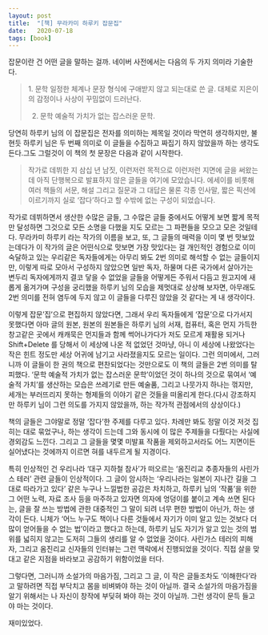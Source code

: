 ```yaml
---
layout: post
title:  "[책] 무라카미 하루키 잡문집"
date:   2020-07-18
tags: [book]
---
```


잡문이란 건 어떤 글을 말하는 걸까. 네이버 사전에서는 다음의 두 가지 의미라 기술한다.

<blockquote>
1. 문학 일정한 체계나 문장 형식에 구애받지 않고 되는대로 쓴 글. 대체로 지은이의 감정이나 사상이 꾸밈없이 드러난다.

2. 문학 예술적 가치가 없는 잡스러운 문학.
</blockquote>

당연히 하루키 님의 이 잡문집은 전자를 의미하는 제목일 것이라 막연히 생각하지만, 불현듯 하루키 님은 두 번째 의미로 이 글들을 수집하고 짜집기 하지 않았을까 하는 생각도 든다.그도 그럴것이 이 책의 첫 문장은 다음과 같이 시작한다.

<blockquote>
작가로 데뷔한 지 삼십 년 남짓, 이런저런 목적으로 이런저런 지면에 글을 써왔는데 아직 단행복으로 발표하지 않은 글들을 여기에 모았습니다. 에세이를 비롯해 여러 책들의 서문, 해설 그리고 질문과 그 대답은 물론 각종 인사말, 짧은 픽션에 이르기까지 실로 ‘잡다’하다고 할 수밖에 없는 구성이 되었습니다.
</blockquote>

작가로 데뷔하면서 생산한 수많은 글들, 그 수많은 글들 중에서도 어떻게 보면 짧게 목적만 달성하면 그것으로 모든 소명을 다했을 지도 모르는 그 파편들을 모으고 모은 것일테다. 무라카미 하루키 라는 작가의 이름을 보고, 또, 그 글들의 매력을 이미 몇 번 맛보았는데다가 이 작가의 글은 어떤식으로 맛보면 가장 맛있다는 걸 개인적인 경험으로 이미 숙달하고 있는 우리같은 독자들에게는 아무리 봐도 2번 의미로 해석할 수 없는 글들이지만, 이렇게 따로 모아서 구성하지 않았으면 일반 독자, 하물며 다른 국가에서 살아가는 변두리 독자에게까지 결코 닿을 수 없었을 글들을 어떻게든 주워서 다듬고 원고지에 새롭게 옮겨가며 구성을 궁리했을 하루키 님의 모습을 제멋대로 상상해 보자면, 아무래도 2번 의미를 전혀 염두에 두지 않고 이 글들을 다루진 않았을 것 같다는 게 내 생각이다.

이렇게 잡문’집’으로 편집하지 않았다면, 그래서 우리 독자들에게 ‘잡문’으로 다가서지 못했다면 아마 글의 원본, 원본의 원본들은 하루키 님의 서재, 컴퓨터, 혹은 먼지 가득한 창고같은 곳에서 캐캐묵은 먼지들과 함께 썩어나가다가 저도 모르게 재활용 되거나 Shift+Delete 를 당해서 이 세상에 나온 적 없었던 것마냥, 아니 이 세상에 나왔었다는 작은 힌트 정도만 세상 어귀에 남기고 사라졌을지도 모르는 일이다. 그런 의미에서, 그러니까 이 글들이 한 권의 책으로 편찬되었다는 것만으로도 이 책의 글들은 2번 의미를 탈피했다. ‘문학 예술적 가치가 없는 잡스러운 문학’이었던 것이 하나의 것으로 묶여서 ‘예술적 가치’를 생산하는 모습은 쓰레기로 만든 예술품, 그리고 나뭇가지 하나는 꺾지만, 세개는 부러뜨리지 못하는 형제들의 이야기 같은 것들을 떠올리게 한다.(다시 강조하지만 하루키 님이 그런 의도를 가지지 않았을까, 하는 작가적 관점에서의 상상이다.)

책의 글들은 그야말로 정말 ‘잡다’한 주제를 다루고 있다. 차례만 봐도 정말 이것 저것 집히는 대로 묶었구나, 하는 생각이 드는데 그와 동시에 이 많은 주제들을 다뤘다는 사실에 경외감도 느낀다. 그리고 그 글들을 몇몇 미발표 작품을 제외하고서라도 어느 지면이든 실어냈다는 것에까지 이르면 혀를 내두르게 될 지경이다.

특히 인상적인 건 우리나라 ‘대구 지하철 참사’가 떠오르는 ‘옴진리교 추종자들의 사린가스 테러’ 관련 글들이 인상적이다. 그 글이 암시하는 ‘우리나라는 일본이 지나간 길을 그대로 따라가고 있다’ 같은 누구나 느낄법한 공감은 차치하고, 하루키 님의 ‘작품’을 위한 그 어떤 노력, 자료 조사 등을 마주하고 있자면 의자에 엉덩이를 붙이고 계속 쓰면 된다는, 글을 잘 쓰는 방법에 관한 대중적인 그 말이 되려 너무 편한 방법이 아닌가, 하는 생각이 든다. 니체가 ‘어느 누구도 책이나 다른 것들에서 자기가 이미 알고 있는 것보다 더 많이 얻어들을 수 없는 법’이라고 했다고 하는데, 하루키 님도 자기가 알고 있는 것의 범위를 넓히지 않고는 도저히 그들의 생리를 알 수 없었을 것이다. 사린가스 테러의 피해자, 그리고 옴진리교 신자들의 인터뷰는 그런 맥락에서 진행되었을 것이다. 직접 살을 맞대고 같은 지점을 바라보고 공감하기 위함이었을 터다.

그렇다면, 그러니까 소설가의 마음가짐, 그리고 그 글, 이 작은 글들조차도 ‘이해한다’라고 말하려면 직접 부닥치고 몸을 비벼봐야 하는 것이 아닐까. 결국 소설가의 마음가짐을 알기 위해서는 나 자신이 창작에 부딪혀 봐야 하는 것이 아닐까. 그런 생각이 문득 들고야 마는 것이다.

재미있었다.